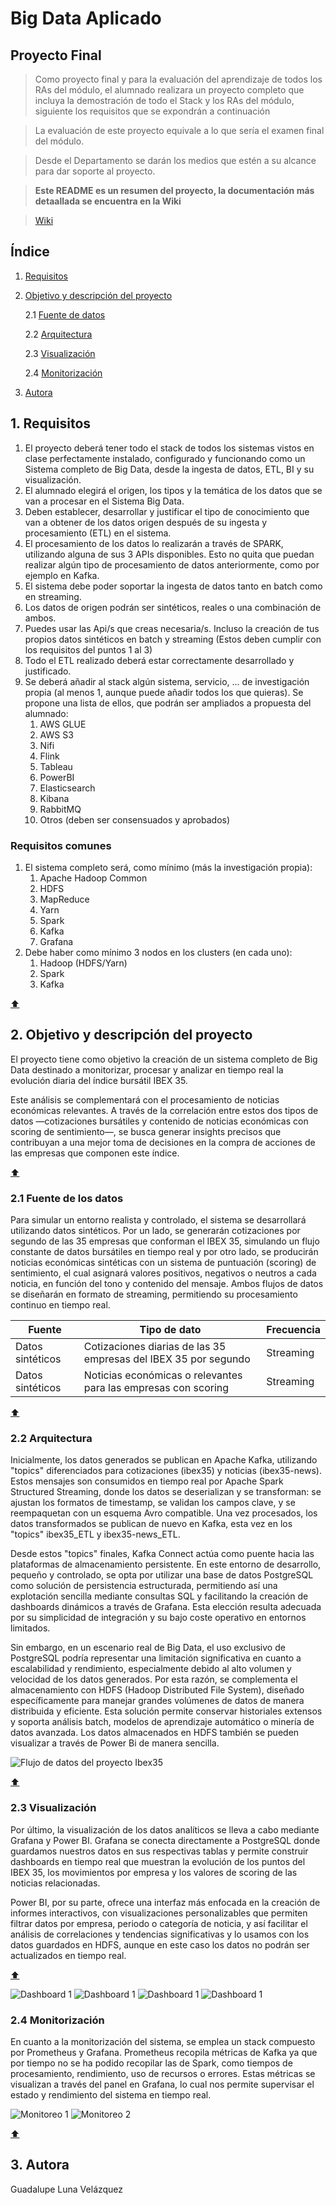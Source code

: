 # Big Data Aplicado
## Proyecto Final

> Como proyecto final y para la evaluación del aprendizaje de todos los RAs del módulo, el alumnado realizara un proyecto completo que incluya la demostración de todo el Stack y los RAs del módulo, siguiente los requisitos que se expondrán a continuación

> La evaluación de este proyecto equivale a lo que sería el examen final del módulo.

> Desde el Departamento se darán los medios que estén a su alcance para dar soporte al proyecto.

> **Este README es un resumen del proyecto, la documentación más detaallada se encuentra en la Wiki**

> [Wiki](https://github.com/iesgrancapitan-CEIABD-BDA/proyecto-final-bda-2024-25-guadalupelunv/wiki)

## Índice
1. [Requisitos](#1-requisitos)
2. [Objetivo y descripción del proyecto](#2-objetivo-y-descripción-del-proyecto)

   2.1  [Fuente de datos](#21-fuente-de-los-datos)

   2.2  [Arquitectura](#22-arquitectura)

   2.3  [Visualización](#23-visualización)

   2.4  [Monitorización](#24-monitorización)

3. [Autora](#3-autora)

## 1. Requisitos

1. El proyecto deberá tener todo el stack de todos los sistemas vistos en clase perfectamente instalado, configurado y funcionando como un Sistema completo de Big Data, desde la ingesta de datos, ETL, BI y su visualización.
2. El alumnado elegirá el origen, los tipos y la temática de los datos que se van a procesar en el Sistema Big Data.
3. Deben establecer, desarrollar y justificar el tipo de conocimiento que van a obtener de los datos origen después de su ingesta y procesamiento (ETL) en el sistema. 
4. El procesamiento de los datos lo realizarán a través de SPARK, utilizando alguna de sus 3 APIs disponibles. Esto no quita que puedan realizar algún tipo de procesamiento de datos anteriormente, como por ejemplo en Kafka.
5. El sistema debe poder soportar la ingesta de datos tanto en batch como en streaming.
6. Los datos de origen podrán ser sintéticos, reales o una combinación de ambos.
7. Puedes usar las Api/s que creas necesaria/s. Incluso la creación de tus propios datos sintéticos en batch y streaming (Estos deben cumplir con los requisitos del puntos 1 al 3)
8. Todo el ETL realizado deberá estar correctamente desarrollado y justificado.
9. Se deberá añadir al stack algún sistema, servicio, ... de investigación propia (al menos 1, aunque puede añadir todos los que quieras). Se propone una lista de ellos, que podrán ser ampliados a propuesta del alumnado:
   1. AWS GLUE
   2. AWS S3
   3. Nifi
   4. Flink
   5. Tableau
   6. PowerBI
   7. Elasticsearch
   8. Kibana
   9.  RabbitMQ
   10. Otros (deben ser consensuados y aprobados)


### Requisitos comunes

1. El sistema completo será, como mínimo (más la investigación propia):
   1. Apache Hadoop Common
   2. HDFS
   3. MapReduce
   4. Yarn
   5. Spark
   6. Kafka
   7. Grafana
2. Debe haber como mínimo 3 nodos en los clusters (en cada uno):
   1. Hadoop (HDFS/Yarn)
   2. Spark
   3. Kafka

[:arrow_up:](#creación-de-microservicios-y-una-canalización-de-cicd-con-aws)

## 2. Objetivo y descripción del proyecto

El proyecto tiene como objetivo la creación de un sistema completo de Big Data destinado a monitorizar, procesar y analizar en tiempo real la evolución diaria del índice bursátil IBEX 35.

Este análisis se complementará con el procesamiento de noticias económicas relevantes. A través de la correlación entre estos dos tipos de datos —cotizaciones bursátiles y contenido de noticias económicas con scoring de sentimiento—, se busca generar insights precisos que contribuyan a una mejor toma de decisiones en la compra de acciones de las empresas que componen este índice.

[:arrow_up:](#creación-de-microservicios-y-una-canalización-de-cicd-con-aws)

### 2.1 Fuente de los datos

Para simular un entorno realista y controlado, el sistema se desarrollará utilizando datos sintéticos. Por un lado, se generarán cotizaciones por segundo de las 35 empresas que conforman el IBEX 35, simulando un flujo constante de datos bursátiles en tiempo real y por otro lado, se producirán noticias económicas sintéticas con un sistema de puntuación (scoring) de sentimiento, el cual asignará valores positivos, negativos o neutros a cada noticia, en función del tono y contenido del mensaje. Ambos flujos de datos se diseñarán en formato de streaming, permitiendo su procesamiento continuo en tiempo real.

| Fuente | Tipo de dato | Frecuencia |
| ------ | ------------ | ---------- |
| Datos sintéticos | Cotizaciones diarias de las 35 empresas del IBEX 35 por segundo | Streaming |
| Datos sintéticos | Noticias económicas o relevantes para las empresas con scoring | Streaming |

[:arrow_up:](#creación-de-microservicios-y-una-canalización-de-cicd-con-aws)

### 2.2 Arquitectura

Inicialmente, los datos generados se publican en Apache Kafka, utilizando "topics" diferenciados para cotizaciones (ibex35) y noticias (ibex35-news). Estos mensajes son consumidos en tiempo real por Apache Spark Structured Streaming, donde los datos se deserializan y se transforman: se ajustan los formatos de timestamp, se validan los campos clave, y se reempaquetan con un esquema Avro compatible. Una vez procesados, los datos transformados se publican de nuevo en Kafka, esta vez en los "topics" ibex35_ETL y ibex35-news_ETL.

Desde estos "topics" finales, Kafka Connect actúa como puente hacia las plataformas de almacenamiento persistente. En este entorno de desarrollo, pequeño y controlado, se opta por utilizar una base de datos PostgreSQL como solución de persistencia estructurada, permitiendo así una explotación sencilla mediante consultas SQL y facilitando la creación de dashboards dinámicos a través de Grafana. Esta elección resulta adecuada por su simplicidad de integración y su bajo coste operativo en entornos limitados.

Sin embargo, en un escenario real de Big Data, el uso exclusivo de PostgreSQL podría representar una limitación significativa en cuanto a escalabilidad y rendimiento, especialmente debido al alto volumen y velocidad de los datos generados. Por esta razón, se complementa el almacenamiento con HDFS (Hadoop Distributed File System), diseñado específicamente para manejar grandes volúmenes de datos de manera distribuida y eficiente. Esta solución permite conservar historiales extensos y soporta análisis batch, modelos de aprendizaje automático o minería de datos avanzada. Los datos almacenados en HDFS también se pueden visualizar a través de Power Bi de manera sencilla.

![Flujo de datos del proyecto Ibex35](img/flujo-datos.png)

[:arrow_up:](#creación-de-microservicios-y-una-canalización-de-cicd-con-aws)

### 2.3 Visualización

Por último, la visualización de los datos analíticos se lleva a cabo mediante Grafana y Power BI. Grafana se conecta directamente a PostgreSQL donde guardamos nuestros datos en sus respectivas tablas y permite construir dashboards en tiempo real que muestran la evolución de los puntos del IBEX 35, los movimientos por empresa y los valores de scoring de las noticias relacionadas. 

Power BI, por su parte, ofrece una interfaz más enfocada en la creación de informes interactivos, con visualizaciones personalizables que permiten filtrar datos por empresa, periodo o categoría de noticia, y así facilitar el análisis de correlaciones y tendencias significativas y lo usamos con los datos guardados en HDFS, aunque en este caso los datos no podrán ser actualizados en tiempo real.

[:arrow_up:](#creación-de-microservicios-y-una-canalización-de-cicd-con-aws)

![Dashboard 1](img/dashboard1.png)
![Dashboard 1](img/dashboard2.png)
![Dashboard 1](img/dashboard3.png)
![Dashboard 1](img/dashboard4.png)

### 2.4 Monitorización

En cuanto a la monitorización del sistema, se emplea un stack compuesto por Prometheus y Grafana. Prometheus recopila métricas de Kafka ya que por tiempo no se ha podido recopilar las de Spark, como tiempos de procesamiento, rendimiento, uso de recursos o errores. Estas métricas se visualizan a través del panel en Grafana, lo cual nos permite supervisar el estado y rendimiento del sistema en tiempo real.

![Monitoreo 1](img/monitoreo1.png)
![Monitoreo 2](img/monitoreo2.png)

[:arrow_up:](#creación-de-microservicios-y-una-canalización-de-cicd-con-aws)

## 3. Autora

Guadalupe Luna Velázquez
